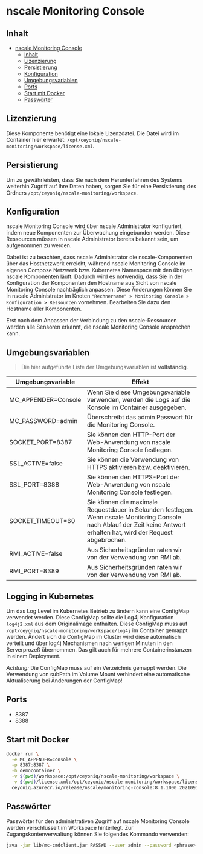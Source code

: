 # nscale Monitoring Console

## Inhalt

- [nscale Monitoring Console](#nscale-monitoring-console)
  - [Inhalt](#inhalt)
  - [Lizenzierung](#lizenzierung)
  - [Persistierung](#persistierung)
  - [Konfiguration](#konfiguration)
  - [Umgebungsvariablen](#umgebungsvariablen)
  - [Ports](#ports)
  - [Start mit Docker](#start-mit-docker)
  - [Passwörter](#passwörter)

## Lizenzierung

Diese Komponente benötigt eine lokale Lizenzdatei.
Die Datei wird im Container hier erwartet: `/opt/ceyoniq/nscale-monitoring/workspace/license.xml`.

## Persistierung

Um zu gewährleisten, dass Sie nach dem Herunterfahren des Systems weiterhin Zugriff auf Ihre Daten haben, sorgen Sie für eine Persistierung des Ordners
`/opt/ceyoniq/nscale-monitoring/workspace`.

## Konfiguration

nscale Monitoring Console wird über nscale Administrator konfiguriert, indem neue Komponenten zur Überwachung eingebunden werden.
Diese Ressourcen müssen in nscale Administrator bereits bekannt sein, um aufgenommen zu werden.

Dabei ist zu beachten, dass nscale Administrator die nscale-Komponenten über das Hostnetzwerk erreicht, während nscale Monitoring Console im eigenen Compose Netzwerk bzw. Kubernetes Namespace mit den übrigen nscale Komponenten läuft.
Dadurch wird es notwendig, dass Sie in der Konfiguration der Komponenten den Hostname aus Sicht von nscale Monitoring Console nachträglich anpassen.
Diese Änderungen können Sie in nscale Administrator im Knoten `"Rechnername" > Monitoring Console > Konfiguration > Ressourcen` vornehmen.
Bearbeiten Sie dazu den Hostname aller Komponenten.

Erst nach dem Anpassen der Verbindung zu den nscale-Ressourcen werden alle Sensoren erkannt, die nscale Monitoring Console ansprechen kann.

## Umgebungsvariablen

>Die hier aufgeführte Liste der Umgebungsvariablen ist **vollständig**.

|Umgebungsvariable | Effekt |
|---|---|
|MC_APPENDER=Console | Wenn Sie diese Umgebungsvariable verwenden, werden die Logs auf die Konsole im Container ausgegeben. |
|MC_PASSWORD=admin | Überschreibt das admin Passwort für die Monitoring Console. |
|SOCKET_PORT=8387|Sie können den HTTP-Port der Web-Anwendung von nscale Monitoring Console festlegen.|
|SSL_ACTIVE=false|Sie können die Verwendung von HTTPS aktivieren bzw. deaktivieren.|
|SSL_PORT=8388|Sie können den HTTPS-Port der Web-Anwendung von nscale Monitoring Console festlegen.|
|SOCKET_TIMEOUT=60|Sie können die maximale Requestdauer in Sekunden festlegen. Wenn nscale Monitoring Console nach Ablauf der Zeit keine Antwort erhalten hat, wird der Request abgebrochen. |
|RMI_ACTIVE=false| Aus Sicherheitsgründen raten wir von der Verwendung von RMI ab. |
|RMI_PORT=8389| Aus Sicherheitsgründen raten wir von der Verwendung von RMI ab. |

## Logging in Kubernetes

Um das Log Level im Kubernetes Betrieb zu ändern kann eine ConfigMap verwendet werden. Diese ConfigMap sollte die Log4j 
Konfiguration ```log4j2.xml``` aus dem Originalimage enthalten. 
Diese ConfigMap muss auf ```/opt/ceyoniq/nscale-monitoring/workspace/log4j``` im Container gemappt werden.
Ändert sich die ConfigMap im Cluster wird diese automatisch verteilt und über log4j Mechanismen nach wenigen Minuten in den
Serverprozeß übernommen. Das gilt auch für mehrere Containerinstanzen in einem Deployment.

*Achtung:* Die ConfigMap muss auf ein Verzeichnis gemappt werden. Die Verwendung von subPath im Volume Mount verhindert eine automatische Aktualiserung bei Änderungen der ConfigMap!

## Ports

- 8387
- 8388

## Start mit Docker

```bash
docker run \
  -e MC_APPENDER=Console \
  -p 8387:8387 \
  -h democontainer \
  -v $(pwd)/workspace:/opt/ceyoniq/nscale-monitoring/workspace \
  -v $(pwd)/license.xml:/opt/ceyoniq/nscale-monitoring/workspace/license.xml \
  ceyoniq.azurecr.io/release/nscale/monitoring-console:8.1.1000.2021091318
```

## Passwörter

Passwörter für den administrativen Zugriff auf nscale Monitoring Console werden verschlüsselt im Workspace hinterlegt.
Zur Zugangskontenverwaltung können Sie folgendes Kommando verwenden:

```bash
java -jar lib/mc-cmdclient.jar PASSWD --user admin --password <phrase> 
```
